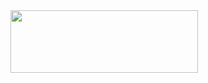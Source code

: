 <img src="https://68.media.tumblr.com/3c3ae5192dee90ee7186bedab3f4f60e/tumblr_o84ehabMdp1vtdb0lo1_1280.gif" height="100" width="300">


